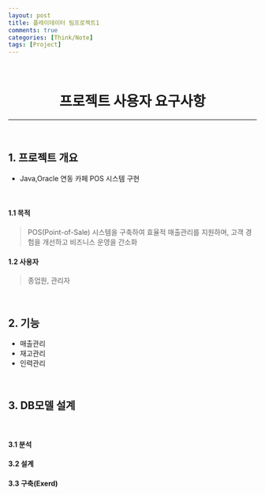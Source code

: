 ```yaml
---
layout: post
title: 플레이데이터 팀프로젝트1
comments: true
categories: [Think/Note]
tags: [Project]
---
```

<br>

# <center> 프로젝트 사용자 요구사항 </center>
---

<br>

## 1. 프로젝트 개요

* Java,Oracle 연동 카페 POS 시스템 구현

<br>

#### 1.1 목적
> POS(Point-of-Sale) 시스템을 구축하여 효율적 매출관리를 지원하며, 고객 경험을 개선하고 비즈니스 운영을 간소화

#### 1.2 사용자
> 종업원, 관리자

<br>

## 2. 기능

* 매출관리
* 재고관리
* 인력관리

<br>

## 3. DB모델 설계

<br>

#### 3.1 분석
>

#### 3.2 설계
>

#### 3.3 구축(Exerd)
>
